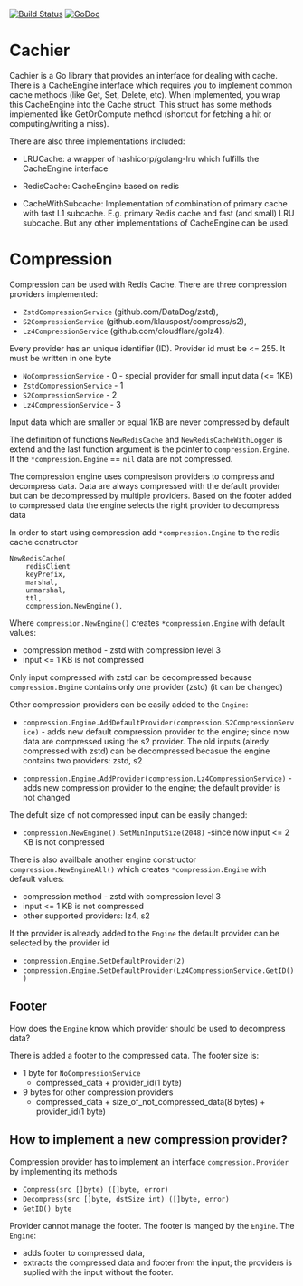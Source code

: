 [![Build Status](https://travis-ci.org/datasapiens/cachier.svg?branch=master)](https://travis-ci.org/datasapiens/cachier)
[![GoDoc](https://godoc.org/github.com/datasapiens/cachier?status.svg)](https://godoc.org/github.com/datasapiens/cachier)

# Cachier

Cachier is a Go library that provides an interface for dealing with cache.
There is a CacheEngine interface which requires you to implement common cache
methods (like Get, Set, Delete, etc). When implemented, you wrap this
CacheEngine into the Cache struct. This struct has some methods implemented
like GetOrCompute method (shortcut for fetching a hit or computing/writing
a miss).

There are also three implementations included:

 - LRUCache: a wrapper of hashicorp/golang-lru which fulfills the CacheEngine
   interface

 - RedisCache: CacheEngine based on redis

 - CacheWithSubcache: Implementation of combination of primary cache with fast
   L1 subcache. E.g. primary Redis cache and fast (and small) LRU subcache.
   But any other implementations of CacheEngine can be used.

# Compression

Compression can be used with Redis Cache. There are three compression providers implemented: 
- `ZstdCompressionService` (github.com/DataDog/zstd),
- `S2CompressionService` (github.com/klauspost/compress/s2),
- `Lz4CompressionService` (github.com/cloudflare/golz4).

Every provider has an unique identifier (ID). Provider id must be <= 255. It must be written in one byte

- `NoCompressionService`   - 0 - special provider for small input data (<= 1KB)
- `ZstdCompressionService` - 1
- `S2CompressionService`   - 2 
- `Lz4CompressionService`  - 3


Input data which are smaller or equal 1KB are never compressed by default

The definition of functions `NewRedisCache` and `NewRedisCacheWithLogger` is extend and the last function argument is the pointer to `compression.Engine`.
If  the `*compression.Engine` == `nil` data are not compressed.

The compression engine uses compresison providers to compress and decompress data. Data are always compressed with the default provider but can be decompressed by multiple providers. Based on the footer added to compressed data the engine selects the right provider to decompress data 

In order to start using compression add `*compression.Engine` to the redis cache constructor

``` 
NewRedisCache(
	redisClient 
	keyPrefix,
	marshal,
	unmarshal,
	ttl,
	compression.NewEngine(),
```
Where `compression.NewEngine()` creates `*compression.Engine` with default values:
- compression method - zstd with compression level 3
- input <= 1 KB is not compressed

Only input compressed with zstd can be decompressed because `compression.Engine` contains only one provider (zstd) (it can be changed)

Other compression providers can be easily added to the `Engine`:

- `compression.Engine.AddDefaultProvider(compression.S2CompressionService)` - adds new default compression provider to the engine; since now data are compressed using the s2 provider. The old inputs (alredy compressed with zstd) can be decompressed becasue  the engine contains two providers: zstd, s2

- `compression.Engine.AddProvider(compression.Lz4CompressionService)` - adds new compression provider to the engine; the default provider is not changed

The defult size of not compressed input can be easily changed:

-  `compression.NewEngine().SetMinInputSize(2048)` -since now input <= 2 KB is not compressed

There is also availbale another engine constructor `compression.NewEngineAll()` which creates `*compression.Engine` with default values:
- compression method - zstd with compression level 3
- input <= 1 KB is not compressed
- other supported providers: lz4, s2 

If the provider is already added to the `Engine` the default provider can be selected by the provider id
- `compression.Engine.SetDefaultProvider(2)`
- `compression.Engine.SetDefaultProvider(Lz4CompressionService.GetID())`

## Footer

How does the `Engine` know which provider should be used to decompress data?

There is added a footer to the compressed data. The footer size is:
- 1 byte for `NoCompressionService`
    - compressed_data + provider_id(1 byte)
- 9 bytes for other compression providers
    - compressed_data + size_of_not_compressed_data(8 bytes) + provider_id(1 byte)

## How to implement a new compression provider?

Compression provider has to implement an interface `compression.Provider` by implementing its methods
- `Compress(src []byte) ([]byte, error)`
- `Decompress(src []byte, dstSize int) ([]byte, error)`
- `GetID() byte`

Provider cannot manage the footer. The footer is manged by the `Engine`. The `Engine`:
- adds footer to compressed data,
- extracts the compressed data and footer from the input; the providers is suplied with the input without the footer. 


